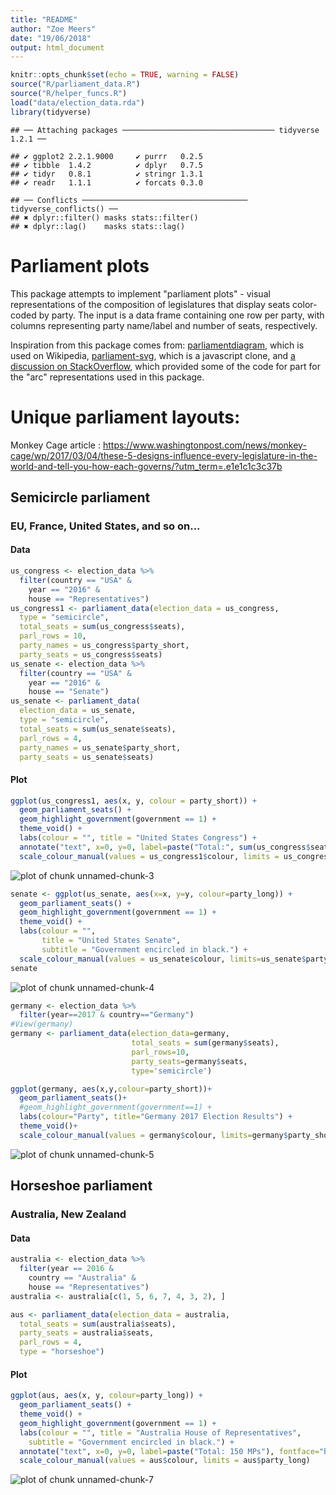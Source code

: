```yaml
---
title: "README"
author: "Zoe Meers"
date: "19/06/2018"
output: html_document
---
```



```r
knitr::opts_chunk$set(echo = TRUE, warning = FALSE)
source("R/parliament_data.R")
source("R/helper_funcs.R")
load("data/election_data.rda")
library(tidyverse)
```

```
## ── Attaching packages ────────────────────────────────── tidyverse 1.2.1 ──
```

```
## ✔ ggplot2 2.2.1.9000     ✔ purrr   0.2.5     
## ✔ tibble  1.4.2          ✔ dplyr   0.7.5     
## ✔ tidyr   0.8.1          ✔ stringr 1.3.1     
## ✔ readr   1.1.1          ✔ forcats 0.3.0
```

```
## ── Conflicts ───────────────────────────────────── tidyverse_conflicts() ──
## ✖ dplyr::filter() masks stats::filter()
## ✖ dplyr::lag()    masks stats::lag()
```

# Parliament plots

This package attempts to implement "parliament plots" - visual representations of the composition of legislatures that display seats color-coded by party. The input is a data frame containing one row per party, with columns representing party name/label and number of seats,
respectively.

Inspiration from this package comes from: [parliamentdiagram](https://github.com/slashme/parliamentdiagram), which
is used on Wikipedia, [parliament-svg](https://github.com/juliuste/parliament-svg), which is a
javascript clone, and [a discussion on StackOverflow](http://stackoverflow.com/questions/42729174/creating-a-half-donut-or-parliamentary-seating-chart), which provided some of the code for part for the "arc" representations used in this package.

Unique parliament layouts:
==========================

Monkey Cage article :
<https://www.washingtonpost.com/news/monkey-cage/wp/2017/03/04/these-5-designs-influence-every-legislature-in-the-world-and-tell-you-how-each-governs/?utm_term=.e1e1c1c3c37b>


## Semicircle parliament

### EU, France, United States, and so on...

#### Data


```r
us_congress <- election_data %>%
  filter(country == "USA" &
    year == "2016" &
    house == "Representatives")
us_congress1 <- parliament_data(election_data = us_congress,
  type = "semicircle",
  total_seats = sum(us_congress$seats),
  parl_rows = 10,
  party_names = us_congress$party_short,
  party_seats = us_congress$seats)
us_senate <- election_data %>%
  filter(country == "USA" &
    year == "2016" &
    house == "Senate")
us_senate <- parliament_data(
  election_data = us_senate,
  type = "semicircle",
  total_seats = sum(us_senate$seats),
  parl_rows = 4,
  party_names = us_senate$party_short,
  party_seats = us_senate$seats)
```

#### Plot


```r
ggplot(us_congress1, aes(x, y, colour = party_short)) +
  geom_parliament_seats() + 
  geom_highlight_government(government == 1) +
  theme_void() +
  labs(colour = "", title = "United States Congress") +
  annotate("text", x=0, y=0, label=paste("Total:", sum(us_congress$seats), "Reps"), fontface="bold", size=8) +
  scale_colour_manual(values = us_congress1$colour, limits = us_congress1$party_short)
```

![plot of chunk unnamed-chunk-3](figure/unnamed-chunk-3-1.png)


```r
senate <- ggplot(us_senate, aes(x=x, y=y, colour=party_long)) +
  geom_parliament_seats() + 
  geom_highlight_government(government == 1) +
  theme_void() +
  labs(colour = "", 
       title = "United States Senate",
       subtitle = "Government encircled in black.") +
  scale_colour_manual(values = us_senate$colour, limits=us_senate$party_long)
senate 
```

![plot of chunk unnamed-chunk-4](figure/unnamed-chunk-4-1.png)



```r
germany <- election_data %>%
  filter(year==2017 & country=="Germany")
#View(germany)
germany <- parliament_data(election_data=germany, 
                           total_seats = sum(germany$seats), 
                           parl_rows=10,
                           party_seats=germany$seats, 
                           type='semicircle')

ggplot(germany, aes(x,y,colour=party_short))+
  geom_parliament_seats()+
  #geom_highlight_government(government==1) + 
  labs(colour="Party", title="Germany 2017 Election Results") + 
  theme_void()+
  scale_colour_manual(values = germany$colour, limits=germany$party_short)
```

![plot of chunk unnamed-chunk-5](figure/unnamed-chunk-5-1.png)


## Horseshoe parliament

### Australia, New Zealand

#### Data


```r
australia <- election_data %>%
  filter(year == 2016 &
    country == "Australia" &
    house == "Representatives")
australia <- australia[c(1, 5, 6, 7, 4, 3, 2), ]

aus <- parliament_data(election_data = australia,
  total_seats = sum(australia$seats),
  party_seats = australia$seats,
  parl_rows = 4,
  type = "horseshoe")
```

#### Plot


```r
ggplot(aus, aes(x, y, colour=party_long)) +
  geom_parliament_seats() + 
  theme_void() +
  geom_highlight_government(government == 1) + 
  labs(colour = "", title = "Australia House of Representatives",
    subtitle = "Government encircled in black.") +
  annotate("text", x=0, y=0, label=paste("Total: 150 MPs"), fontface="bold", size=12) +
  scale_colour_manual(values = aus$colour, limits = aus$party_long)
```

![plot of chunk unnamed-chunk-7](figure/unnamed-chunk-7-1.png)


